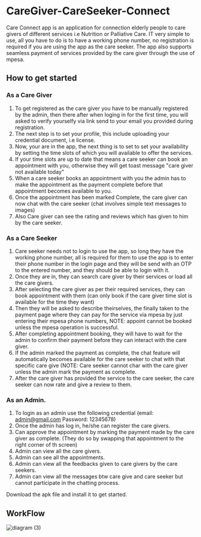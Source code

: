 # CareGiver-CareSeeker-Connect
Care Connect app is an application for connection elderly people to care givers of different services i.e Nutrition or Palliative Care. IT very simple to use, all you have to do is to have a working phone number, no registration is required if you are using the app as the care seeker. The app also supports seamless payment of services provided by the care giver through the use of mpesa.
## How to get started
### As a Care Giver
1. To get registered as the care giver you have to be manually registered by the admin, then there after when loging in for the first time, you will asked to verify yourselfy via link send to your email you provided during registration.
2. The next step is to set your profile, this include uploading your credential document, i.e license.
3. Now, your are in the app, the next thing is to set to set your availability by setting the time slots of which you will available to offer the services.
4. If your time slots are up to date that means a care seeker can book an appointment with you, otherwise they will get toast message "care giver not available today"
5. When a care seeker books an appointment with you the admin has to make the appointment as the payment complete before that appointment becomes available to you.
6. Once the appointment has been marked Complete, the care giver can now chat with the care seeker (chat involves simple text messages to images)
7. Also Care giver can see the rating and reviews which has given to him by the care seeker.

### As a Care Seeker
1. Care seeker needs not to login to use the app, so long they have the working phone number, all is required for them to use the app is to enter their phone number in the login page and they will be send with an OTP to the entered number, and they should be able to login with it.
2. Once they are in, they can search care giver by their services or load all the care givers.
3. After selecting the care giver as per their required services, they can book appointment with them (can only book if the care giver time slot is available for the time they want)
4. Then they will be asked to describe theirselves, the finally taken to the payment page where they can pay for the service via mpesa by just entering their mpesa phone numbers, NOTE: appoint cannot be booked unless the mpesa operation is successful.
5. After completing appointment booking, they will have to wait for the admin to confirm their payment before they can interact with the care giver.
6. If the admin marked the payment as complete, the chat feature will automatically becomes available for the care seeker to chat with that specific care give (NOTE: Care seeker cannot char with the care giver unless the admin mark the payment as complete.
7. After the care giver has provided the service to the care seeker, the care seeker can now rate and give a review to them.

### As an Admin.
1. To login as an admin use the following credential (email: admin@gmail.com Password: 12345678)
2. Once the admin has log in, he/she can register the care givers.
3. Can approve the appointment by marking the payment made by the care giver as complete. (They do so by swapping that appointment to the right corner of th screen)
4. Admin can view all the care givers.
5. Admin can see all the appointments.
6. Admin can view all the feedbacks given to care givers by the care seekers.
7. Admin can view all the messages btw care give and care seeker but cannot participate in the chatting process.

Download the apk file and install it to get started.

## WorkFlow
![diagram (3)](https://github.com/user-attachments/assets/ab291868-9469-4b05-bd9d-cfa350235b4d)

